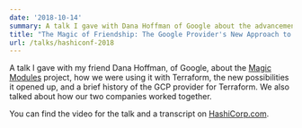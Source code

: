 ```yaml
---
date: '2018-10-14'
summary: A talk I gave with Dana Hoffman of Google about the advancements and innovations the GCP provider for Terraform had pioneered, and about the friendship we had cultivated between our companies.
title: "The Magic of Friendship: The Google Provider's New Approach to Terraform"
url: /talks/hashiconf-2018
---
```


A talk I gave with my friend Dana Hoffman, of Google, about the [Magic
Modules](https://github.com/GoogleCloudPlatform/magic-modules) project, how we
were using it with Terraform, the new possibilities it opened up, and a brief
history of the GCP provider for Terraform. We also talked about how our two
companies worked together.

You can find the video for the talk and a transcript on
[HashiCorp.com](https://www.hashicorp.com/resources/google-provider-new-terraform).
